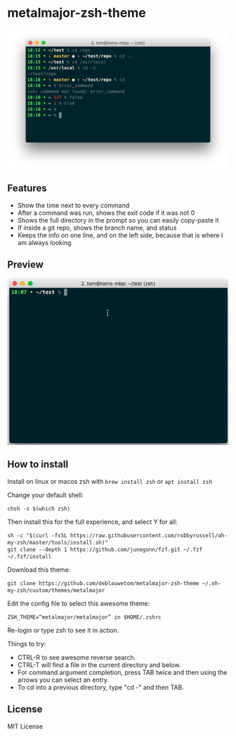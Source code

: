 # metalmajor-zsh-theme

![Alt text](/metalmajor-zsh-theme-screenshot.png?raw=true "metalmajor-zsh-screenshot")

## Features

- Show the time next to every command
- After a command was run, shows the exit code if it was not 0
- Shows the full directory in the prompt so you can easily copy-paste it
- If inside a git repo, shows the branch name, and status
- Keeps the info on one line, and on the left side, because that is where I am always looking


## Preview

![Alt text](/example-use-metalmajor-zsh.gif?raw=true "metalmajor-zsh-gif")


## How to install

Install on linux or macos zsh with `brew install zsh` or `apt install zsh`

Change your default shell:
```
chsh -s $(which zsh)
```

Then install this for the full experience, and select Y for all:
```
sh -c "$(curl -fsSL https://raw.githubusercontent.com/robbyrussell/oh-my-zsh/master/tools/install.sh)"
git clone --depth 1 https://github.com/junegunn/fzf.git ~/.fzf
~/.fzf/install
```

Download this theme:
```
git clone https://github.com/deblauwetom/metalmajor-zsh-theme ~/.oh-my-zsh/custom/themes/metalmajor
```

Edit the config file to select this awesome theme:
```
ZSH_THEME=“metalmajor/metalmajor” in $HOME/.zshrc
```

Re-login or type zsh to see it in action.

Things to try:
- CTRL-R to see awesome reverse search. 
- CTRL-T will find a file in the current directory and below.
- For command argument completion, press TAB twice and then using the arrows you can select an entry.
- To cd into a previous directory, type "cd -" and then TAB.  


## License

MIT License
